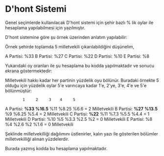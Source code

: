 # D'hont Sistemi
Genel seçimlerde kullanılacak D'hont sistemi için şehir bazlı % lik oylar ile hesaplama yapılabilmesi için yazılmıştır.

D'hont sistemine göre şu örnek üzerinden anlatım yapılabilir:

Örnek şehirde toplamda 5 milletvekili çıkarılabildiğini düşünelim,

A Partisi: %33
B Partisi: %27
C Partisi: %22
D Partisi: %10
E Partisi: %8

Yukarıdaki oy oranları ile şu hesaplama bu kodda yapılmaktadır ve sonucu ekrana göstermektedir:

Milletvekili hakkı kadar her partinin yüzdelik oyu bölünür. Buradaki örnekte 5 olduğu için yüzdelik oylar 5'e varıncaya kadar 
1'e, 2'ye, 3'e, 4'e ve 5'e bölünmüştür:

            1     2     3    4     5
A Partisi: **%33** **%16.5**  %11  %8.25  %6.6         =  2 Milletvekili
B Partisi: **%27** **%13.5**  %9   %6.25  %5.4         =  2 Milletvekili
C Partisi: **%22** %11    %7.3 %5.5   %4.4             =  1 Milletvekili
D Partisi: %10 %5     %3.3 %2.5   %2                   =  0 Milletvekili
E Partisi: %8  %4     %2.6 %2     %1.6                 =  0 Milletvekili

Şeklinde milletvekilliği dağılımını üstlenirler, kalın yazı ile gösterilen bölümler milletvekilliği alınan yüzdelerdir.

Burada yazmış kodda bu hesaplama yapılmaktadır. 
